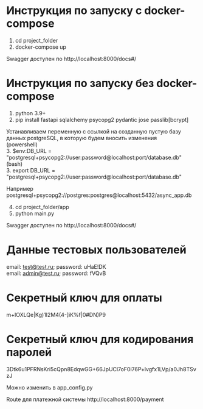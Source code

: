 # Инструкция по запуску с docker-compose  
1. cd project_folder  
2. docker-compose up  
  
Swagger доступен по http://localhost:8000/docs#/  
  
# Инструкция по запуску без docker-compose
1. python 3.9+
2. pip install fastapi sqlalchemy psycopg2 pydantic jose passlib[bcrypt]  

Устанавливаем переменную с ссылкой на созданную пустую базу данных postgreSQL, в которую будем вносить изменения  
(powershell)  
3. $env:DB_URL = "postgresql+psycopg2://user:password@localhost:port/database.db"  
(bash)  
3. export DB_URL = "postgresql+psycopg2://user:password@localhost:port/database.db"  
  
Например postgresql+psycopg2://postgres:postgres@localhost:5432/async_app.db  
  
4. cd project_folder/app  
5. python main.py
  
Swagger доступен по http://localhost:8000/docs#/  
  
# Данные тестовых пользователей
email: test@test.ru; password: uHaE!DK  
email: admin@test.ru; password: fVQvB  

# Секретный ключ для оплаты
m+IOXLQe|Kg)1I2M4(4-]iK%f|0#DN)P9  

# Секретный ключ для кодирования паролей
3Dtk6u1PFRNsKri5cQpn8EdqwGG+66JpUCl7oF0i76P+lvgfx1LVp/a0Jh8TSvzJ

Можно изменить в app_config.py  
  
Route для платежной системы http://localhost:8000/payment  
